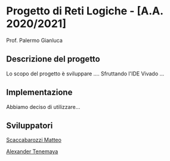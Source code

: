 # Progetto di Reti Logiche - [A.A. 2020/2021]
 
Prof. Palermo Gianluca

## Descrizione del progetto
Lo scopo del progetto è sviluppare .... Sfruttando l'IDE Vivado ...

## Implementazione
Abbiamo deciso di utilizzare...

## Sviluppatori
[Scaccabarozzi Matteo](https://github.com/ScaccabarozziMatteo)

[Alexander Tenemaya](https://github.com/AlexT1999)
